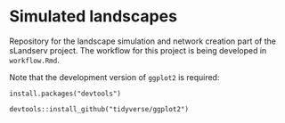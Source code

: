 Simulated landscapes
===

Repository for the landscape simulation and network creation part of the sLandserv project. The workflow for this project is being developed in `workflow.Rmd`. 

Note that the development version of `ggplot2` is required:

`install.packages("devtools")`

`devtools::install_github("tidyverse/ggplot2")`
